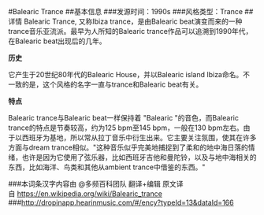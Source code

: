 #Balearic Trance
##基本信息
###发源时间：1990s
###风格类型：Trance
##详情
Balearic Trance, 又称Ibiza trance，是由Balearic
beat演变而来的一种trance音乐亚流派。最早为人所知的Balearic trance作品可以追溯到1990年代，在Balearic
beat出现后的几年。



**历史**

它产生于20世纪80年代的Balearic House，并以Balearic island
Ibiza命名。不一致的是，这个风格的名字一直与trance和Balearic beat有关。



**特点**

Balearic trance与Balearic beat一样保持着 "Balearic "的音色，而Balearic
trance的特点是节奏较高，约为125 bpm至145 bpm，一般在130
bpm左右。由于以西班牙为基地，所以常从拉丁音乐中衍生出来。它主要关注氛围，使其在许多方面与dream
trance相似。"这种音乐似乎完美地捕捉到了柔和的地中海日落的情绪，也许是因为它使用了弦乐器，比如西班牙吉他和曼陀铃，以及与地中海相关的东西，比如海洋、鸟类和其他从ambient
trance中借鉴的东西。"

###本词条汉字内容由 @多频百科团队 翻译+编辑
原文译自 https://en.wikipedia.org/wiki/Balearic_trance
###http://dropinapp.hearinmusic.com/#/ency?typeId=13&dataId=166
